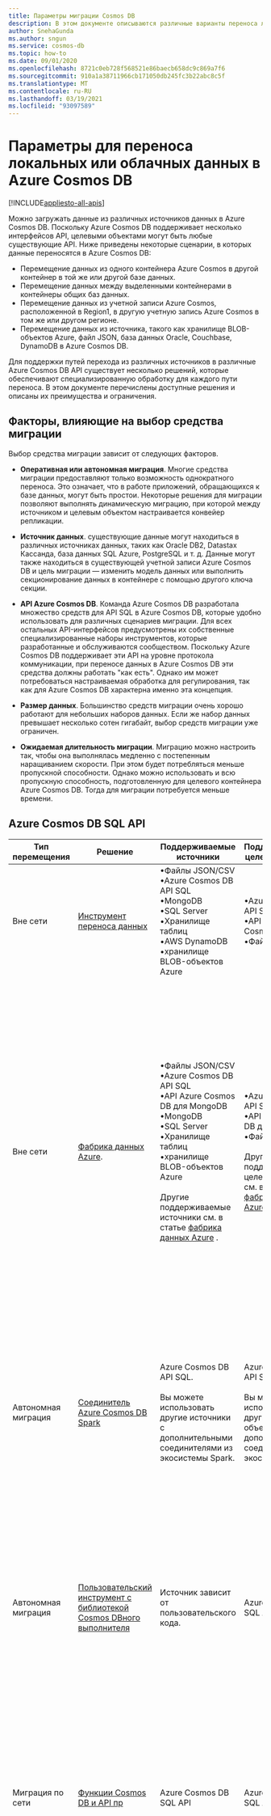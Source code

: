 ```yaml
---
title: Параметры миграции Cosmos DB
description: В этом документе описываются различные варианты переноса локальных или облачных данных в Azure Cosmos DB
author: SnehaGunda
ms.author: sngun
ms.service: cosmos-db
ms.topic: how-to
ms.date: 09/01/2020
ms.openlocfilehash: 8721c0eb728f568521e86baecb658dc9c869a7f6
ms.sourcegitcommit: 910a1a38711966cb171050db245fc3b22abc8c5f
ms.translationtype: MT
ms.contentlocale: ru-RU
ms.lasthandoff: 03/19/2021
ms.locfileid: "93097589"
---
```

# <a name="options-to-migrate-your-on-premises-or-cloud-data-to-azure-cosmos-db"></a>Параметры для переноса локальных или облачных данных в Azure Cosmos DB
[!INCLUDE[appliesto-all-apis](includes/appliesto-all-apis.md)]

Можно загружать данные из различных источников данных в Azure Cosmos DB. Поскольку Azure Cosmos DB поддерживает несколько интерфейсов API, целевыми объектами могут быть любые существующие API. Ниже приведены некоторые сценарии, в которых данные переносятся в Azure Cosmos DB:

* Перемещение данных из одного контейнера Azure Cosmos в другой контейнер в той же или другой базе данных.
* Перемещение данных между выделенными контейнерами в контейнеры общих баз данных.
* Перемещение данных из учетной записи Azure Cosmos, расположенной в Region1, в другую учетную запись Azure Cosmos в том же или другом регионе.
* Перемещение данных из источника, такого как хранилище BLOB-объектов Azure, файл JSON, база данных Oracle, Couchbase, DynamoDB в Azure Cosmos DB.

Для поддержки путей перехода из различных источников в различные Azure Cosmos DB API существует несколько решений, которые обеспечивают специализированную обработку для каждого пути переноса. В этом документе перечислены доступные решения и описаны их преимущества и ограничения.

## <a name="factors-affecting-the-choice-of-migration-tool"></a>Факторы, влияющие на выбор средства миграции

Выбор средства миграции зависит от следующих факторов.

* **Оперативная или автономная миграция**. Многие средства миграции предоставляют только возможность однократного переноса. Это означает, что в работе приложений, обращающихся к базе данных, могут быть простои. Некоторые решения для миграции позволяют выполнять динамическую миграцию, при которой между источником и целевым объектом настраивается конвейер репликации.

* **Источник данных**. существующие данные могут находиться в различных источниках данных, таких как Oracle DB2, Datastax Кассанда, база данных SQL Azure, PostgreSQL и т. д. Данные могут также находиться в существующей учетной записи Azure Cosmos DB и цель миграции — изменить модель данных или выполнить секционирование данных в контейнере с помощью другого ключа секции.

* **API Azure Cosmos DB**. Команда Azure Cosmos DB разработала множество средств для API SQL в Azure Cosmos DB, которые удобно использовать для различных сценариев миграции. Для всех остальных API-интерфейсов предусмотрены их собственные специализированные наборы инструментов, которые разработанные и обслуживаются сообществом. Поскольку Azure Cosmos DB поддерживает эти API на уровне протокола коммуникации, при переносе данных в Azure Cosmos DB эти средства должны работать "как есть". Однако им может потребоваться настраиваемая обработка для регулирования, так как для Azure Cosmos DB характерна именно эта концепция.

* **Размер данных**. Большинство средств миграции очень хорошо работают для небольших наборов данных. Если же набор данных превышает несколько сотен гигабайт, выбор средств миграции уже ограничен. 

* **Ожидаемая длительность миграции**. Миграцию можно настроить так, чтобы она выполнялась медленно с постепенным наращиванием скорости. При этом будет потребляться меньше пропускной способности. Однако можно использовать и всю пропускную способность, подготовленную для целевого контейнера Azure Cosmos DB. Тогда для миграции потребуется меньше времени.

## <a name="azure-cosmos-db-sql-api"></a>Azure Cosmos DB SQL API

|Тип перемещения|Решение|Поддерживаемые источники|Поддерживаемые целевые объекты|Рекомендации|
|---------|---------|---------|---------|---------|
|Вне сети|[Инструмент переноса данных](import-data.md)| &bull;Файлы JSON/CSV<br/>&bull;Azure Cosmos DB API SQL<br/>&bull;MongoDB<br/>&bull;SQL Server<br/>&bull;Хранилище таблиц<br/>&bull;AWS DynamoDB<br/>&bull;хранилище BLOB-объектов Azure|&bull;Azure Cosmos DB API SQL<br/>&bull;API таблиц Azure Cosmos DB<br/>&bull;Файлы JSON |&bull; Простота настройки и поддержки нескольких источников. <br/>&bull; Не подходит для больших наборов данных.|
|Вне сети|[Фабрика данных Azure](../data-factory/connector-azure-cosmos-db.md).| &bull;Файлы JSON/CSV<br/>&bull;Azure Cosmos DB API SQL<br/>&bull;API Azure Cosmos DB для MongoDB<br/>&bull;MongoDB <br/>&bull;SQL Server<br/>&bull;Хранилище таблиц<br/>&bull;хранилище BLOB-объектов Azure <br/> <br/>Другие поддерживаемые источники см. в статье [фабрика данных Azure](../data-factory/connector-overview.md) .|&bull;Azure Cosmos DB API SQL<br/>&bull;API Azure Cosmos DB для MongoDB<br/>&bull;Файлы JSON <br/><br/> Другие поддерживаемые целевые объекты см. в статье [фабрика данных Azure](../data-factory/connector-overview.md) . |&bull; Простота настройки и поддержки нескольких источников.<br/>&bull; Использует библиотеку Azure Cosmos DBного выполнителя. <br/>&bull; Подходит для больших наборов данных. <br/>&bull; Отсутствие контрольных точек — это означает, что если проблема возникает во время миграции, необходимо перезапустить весь процесс миграции.<br/>&bull; Отсутствие очереди недоставленных сообщений — это означает, что несколько ошибочных файлов могут прерывать весь процесс миграции.|
|Автономная миграция|[Соединитель Azure Cosmos DB Spark](spark-connector.md)|Azure Cosmos DB API SQL. <br/><br/>Вы можете использовать другие источники с дополнительными соединителями из экосистемы Spark.| Azure Cosmos DB API SQL. <br/><br/>Вы можете использовать другие целевые объекты с дополнительными соединителями из экосистемы Spark.| &bull; Использует библиотеку Azure Cosmos DBного выполнителя. <br/>&bull; Подходит для больших наборов данных. <br/>&bull; Требуется пользовательская настройка Spark. <br/>&bull; Spark учитывает несоответствия схем, и это может быть проблемой во время миграции. |
|Автономная миграция|[Пользовательский инструмент с библиотекой Cosmos DBного выполнителя](migrate-cosmosdb-data.md)| Источник зависит от пользовательского кода. | Azure Cosmos DB SQL API| &bull; Предоставляет возможности создания контрольных точек, недоставленных сообщений, что повышает устойчивость к миграции. <br/>&bull; Подходит для очень больших наборов данных (10 ТБ +).  <br/>&bull; Требуется пользовательская установка этого инструмента, запускаемого в качестве службы приложений. |
|Миграция по сети|[Функции Cosmos DB и API пр](change-feed-functions.md)| Azure Cosmos DB SQL API | Azure Cosmos DB SQL API| &bull; Простота настройки. <br/>&bull; Работает только в том случае, если источником является контейнер Azure Cosmos DB. <br/>&bull; Не подходит для больших наборов данных. <br/>&bull; Не фиксирует операции удаления из исходного контейнера. |
|Миграция по сети|[Настраиваемая служба миграции с использованием пр](https://github.com/Azure-Samples/azure-cosmosdb-live-data-migrator)| Azure Cosmos DB SQL API | Azure Cosmos DB SQL API| &bull; Обеспечивает отслеживание хода выполнения. <br/>&bull; Работает только в том случае, если источником является контейнер Azure Cosmos DB. <br/>&bull; Работает также с большими наборами данных.<br/>&bull; Требует, чтобы пользователь настроил службу приложений для размещения обработчика веб-канала изменений. <br/>&bull; Не фиксирует операции удаления из исходного контейнера.|
|Миграция по сети|[стриим](cosmosdb-sql-api-migrate-data-striim.md)| &bull;Oracle; <br/>&bull;Apache Cassandra<br/><br/> Другие поддерживаемые источники см. на [веб-сайте Стриим](https://www.striim.com/sources-and-targets/) . |&bull;Azure Cosmos DB API SQL <br/>&bull; Azure Cosmos DB API Cassandra<br/><br/> Другие поддерживаемые целевые объекты см. на [веб-сайте Стриим](https://www.striim.com/sources-and-targets/) . | &bull; Работает с большим разнообразием источников, таких как Oracle, DB2 SQL Server.<br/>&bull; Легко создавайте конвейеры ETL и предоставляет панель мониторинга для мониторинга. <br/>&bull; Поддерживает большие наборы данных. <br/>&bull; Поскольку это средство стороннего производителя, оно должно быть приобретено в Marketplace и установлено в среде пользователя.|

## <a name="azure-cosmos-db-mongo-api"></a>Azure Cosmos DB API Mongo

|Тип перемещения|Решение|Поддерживаемые источники|Поддерживаемые целевые объекты|Рекомендации|
|---------|---------|---------|---------|---------|
|Справка в Интернете|[Azure Database Migration Service](../dms/tutorial-mongodb-cosmos-db-online.md)| MongoDB|API Azure Cosmos DB для MongoDB |&bull; Использует библиотеку Azure Cosmos DBного выполнителя. <br/>&bull; Подходит для больших наборов данных и отвечает за репликацию динамических изменений. <br/>&bull; Работает только с другими источниками MongoDB.|
|Автономная миграция|[Azure Database Migration Service](../dms/tutorial-mongodb-cosmos-db-online.md)| MongoDB| API Azure Cosmos DB для MongoDB| &bull; Использует библиотеку Azure Cosmos DBного выполнителя. <br/>&bull; Подходит для больших наборов данных и отвечает за репликацию динамических изменений. <br/>&bull; Работает только с другими источниками MongoDB.|
|Вне сети|[Фабрика данных Azure](../data-factory/connector-azure-cosmos-db.md).| &bull;Файлы JSON/CSV<br/>&bull;Azure Cosmos DB API SQL<br/>&bull;API Azure Cosmos DB для MongoDB <br/>&bull;MongoDB<br/>&bull;SQL Server<br/>&bull;Хранилище таблиц<br/>&bull;хранилище BLOB-объектов Azure <br/><br/> Другие поддерживаемые источники см. в статье [фабрика данных Azure](../data-factory/connector-overview.md) . | &bull;Azure Cosmos DB API SQL<br/>&bull;API Azure Cosmos DB для MongoDB <br/>&bull; Файлы JSON <br/><br/> Другие поддерживаемые целевые объекты см. в статье [фабрика данных Azure](../data-factory/connector-overview.md) .| &bull; Простота настройки и поддержки нескольких источников. <br/>&bull; Использует библиотеку Azure Cosmos DBного выполнителя. <br/>&bull; Подходит для больших наборов данных. <br/>&bull; Отсутствие контрольных точек означает, что любые проблемы во время миграции потребуют перезапуска всего процесса миграции.<br/>&bull; Отсутствие очереди недоставленных сообщений означает, что несколько ошибочных файлов могут прерывать весь процесс миграции. <br/>&bull; Требуется пользовательский код для увеличения пропускной способности чтения для определенных источников данных.|
|Вне сети|[Существующие инструменты Mongo (mongodump, mongorestore, Studio3T)](https://azure.microsoft.com/resources/videos/using-mongodb-tools-with-azure-cosmos-db/)|MongoDB | API Azure Cosmos DB для MongoDB| &bull; Простота настройки и интеграции. <br/>&bull; Требуется настраиваемая обработка для регулирования.|

## <a name="azure-cosmos-db-cassandra-api"></a>API Cassandra для Azure Cosmos DB

|Тип перемещения|Решение|Поддерживаемые источники|Поддерживаемые целевые объекты|Рекомендации|
|---------|---------|---------|---------|---------|
|Автономная миграция|[cqlsh COPY, команда](cassandra-import-data.md#migrate-data-using-cqlsh-copy-command)|CSV-файлы | API Cassandra для Azure Cosmos DB| &bull; Простота настройки. <br/>&bull; Не подходит для больших наборов данных. <br/>&bull; Работает, только если источником является таблица Cassandra.|
|Автономная миграция|[Копирование таблицы с помощью Spark](cassandra-import-data.md#migrate-data-using-spark) | &bull;Apache Cassandra<br/>&bull;API Cassandra для Azure Cosmos DB| API Cassandra для Azure Cosmos DB | &bull; Может использовать возможности Spark для параллельного преобразования и приема. <br/>&bull; Для управления регулированием требуется конфигурация с настраиваемой политикой повтора.|
|Миграция по сети|[Стриим (из Oracle DB или Apache Cassandra)](cosmosdb-cassandra-api-migrate-data-striim.md)| &bull;Oracle;<br/>&bull;Apache Cassandra<br/><br/> Другие поддерживаемые источники см. на [веб-сайте Стриим](https://www.striim.com/sources-and-targets/) .|&bull;Azure Cosmos DB API SQL<br/>&bull;API Cassandra для Azure Cosmos DB <br/><br/> Другие поддерживаемые целевые объекты см. на [веб-сайте Стриим](https://www.striim.com/sources-and-targets/) .| &bull; Работает с большим разнообразием источников, таких как Oracle, DB2 SQL Server. <br/>&bull; Легко создавайте конвейеры ETL и предоставляет панель мониторинга для мониторинга. <br/>&bull; Поддерживает большие наборы данных. <br/>&bull; Поскольку это средство стороннего производителя, оно должно быть приобретено в Marketplace и установлено в среде пользователя.|
|Миграция по сети|[Блитзз (из Oracle DB или Apache Cassandra)](oracle-migrate-cosmos-db-blitzz.md)|&bull;Oracle;<br/>&bull;Apache Cassandra<br/><br/>Другие поддерживаемые источники см. на [веб-сайте блитзз](https://www.blitzz.io/) . |API Cassandra Azure Cosmos DB. <br/><br/>Другие поддерживаемые целевые объекты см. на [веб-сайте блитзз](https://www.blitzz.io/) . | &bull; Поддерживает большие наборы данных. <br/>&bull; Поскольку это средство стороннего производителя, оно должно быть приобретено в Marketplace и установлено в среде пользователя.|

## <a name="other-apis"></a>Other APIs

Для API-интерфейсов, отличных от API SQL, Mongo API и API Cassandra, существуют различные средства, поддерживаемые всеми экосистемами API. 

**API таблицы**; 

* [Средство миграции данных](table-import.md#data-migration-tool)
* [AzCopy](table-import.md#migrate-data-by-using-azcopy)

**API Gremlin**;

* [Библиотека массовых исполнителей Graph](bulk-executor-graph-dotnet.md)
* [Gremlin Spark](https://github.com/Azure/azure-cosmosdb-spark/blob/2.4/samples/graphframes/main.scala) 

## <a name="next-steps"></a>Дальнейшие действия

* Дополнительные сведения см. в примерах приложений, использующих библиотеку небольшого выполнителя в [.NET](bulk-executor-dot-net.md) и [Java](bulk-executor-java.md). 
* Библиотека небольшого Исполнительного исполнителя интегрирована в соединитель Cosmos DB Spark. Дополнительные сведения см. в статье о [соединителе Azure Cosmos DB Spark](spark-connector.md) .  
* Обратитесь к группе разработчиков Azure Cosmos DB, открыв запрос в службу поддержки в подтипе проблем "Общие рекомендации" и "крупные (ТБ +) миграции" для получения дополнительной справки о крупномасштабных миграциях.

